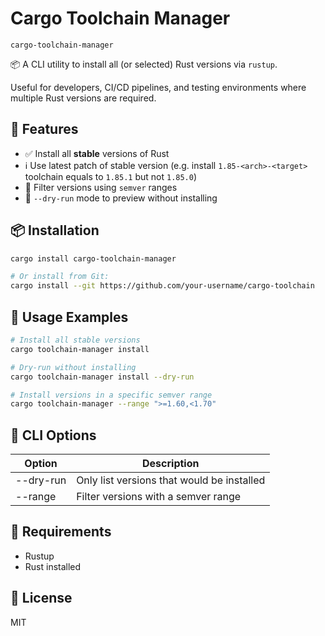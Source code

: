# Cargo Toolchain Manager

`cargo-toolchain-manager`

📦 A CLI utility to install all (or selected) Rust versions via `rustup`.

Useful for developers, CI/CD pipelines, and testing environments where multiple Rust versions are required.

## 🚀 Features

- ✅ Install all **stable** versions of Rust
- ℹ️ Use latest patch of stable version (e.g. install `1.85-<arch>-<target>` toolchain equals to `1.85.1` but not
  `1.85.0`)
- 🔢 Filter versions using `semver` ranges
- 🧪 `--dry-run` mode to preview without installing

## 📦 Installation

```bash
cargo install cargo-toolchain-manager

# Or install from Git:
cargo install --git https://github.com/your-username/cargo-toolchain
```

## 🔧 Usage Examples

```bash
# Install all stable versions
cargo toolchain-manager install

# Dry-run without installing
cargo toolchain-manager install --dry-run

# Install versions in a specific semver range
cargo toolchain-manager --range ">=1.60,<1.70"
```

## 📜 CLI Options

| Option    | Description                                |
|-----------|--------------------------------------------|
| --dry-run | Only list versions that would be installed |
| --range   | Filter versions with a semver range        |

## 🔐 Requirements

- Rustup
- Rust installed

## 📃 License

MIT